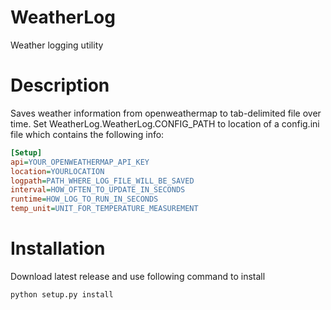 # WeatherLog
Weather logging utility

# Description
Saves weather information from openweathermap to tab-delimited file over time.  Set WeatherLog.WeatherLog.CONFIG_PATH to location of a config.ini file which contains the following info:

```ini
[Setup]
api=YOUR_OPENWEATHERMAP_API_KEY
location=YOURLOCATION
logpath=PATH_WHERE_LOG_FILE_WILL_BE_SAVED
interval=HOW_OFTEN_TO_UPDATE_IN_SECONDS
runtime=HOW_LOG_TO_RUN_IN_SECONDS
temp_unit=UNIT_FOR_TEMPERATURE_MEASUREMENT
```

# Installation
Download latest release and use following command to install

`python setup.py install`
